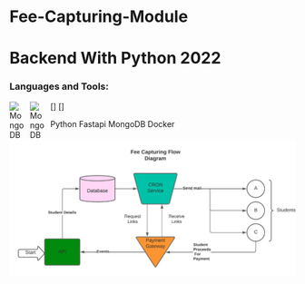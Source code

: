 ﻿# Fee-Capturing-Module

# Backend With Python 2022

### Languages and Tools:

[<img align="left" alt="MongoDB" width="26px" src="https://cdn.jsdelivr.net/gh/devicons/devicon/icons/python/python-original.svg" style="padding-right:10px;" />]
[<img align="left" alt="MongoDB" width="26px" src="https://cdn.jsdelivr.net/gh/devicons/devicon/icons/mongodb/mongodb-original.svg" style="padding-right:10px;" />]

Python
Fastapi
MongoDB
Docker

![alt text](https://github.com/siddheshmore007/Fee-Capturing-Module/blob/master/images/Fee%20Capturing%20Module%20Flow%20Diagram.png)
